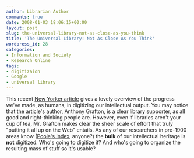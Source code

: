 ```yaml
---
author: Librarian Author
comments: true
date: 2008-01-03 18:06:15+00:00
layout: post
slug: the-universal-library-not-as-close-as-you-think
title: 'The Universal Library: Not As Close As You Think'
wordpress_id: 28
categories:
- Information and Society
- Research Online
tags:
- digitizaion
- Google
- universal library
---
```


This recent [New Yorker article](http://www.newyorker.com/reporting/2007/11/05/071105fa_fact_grafton?printable=true) gives a lovely overview of the progress we've made, as humans, in digitizing our intellectual output.  You may notice that the article's author, Anthony Grafton, is a clear library supporter, as all good and right-thinking people are.  However, even if libraries aren't your cup of tea, Mr. Grafton makes clear the sheer scale of effort that truly "putting it all up on the Web" entails.  As any of our researchers in pre-1900 areas know ([Poole's Index](http://nucat.lib.neu.edu/record=b1439370a), anyone?) the **bulk** of our intellectual heritage is **not** digitized.  Who's going to digitize it?  And who's going to organize the resulting mass of stuff so it's usable?
